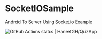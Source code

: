 # SocketIOSample
Android To Server Using Socket.io Example



![GitHub Actions status | HaneetGH/QuizApp](https://github.com/HaneetGH/SocketIOSample/workflows/Android%20CI/badge.svg)
